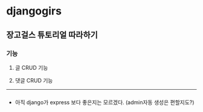 # djangogirs

## 장고걸스 튜토리얼 따라하기


### 기능
1. 글 CRUD 기능

2. 댓글 CRUD 기능

------------------------------------
### 
* 아직 django가 express 보다 좋은지는 모르겠다. (admin자동 생성은 편할지도?)
